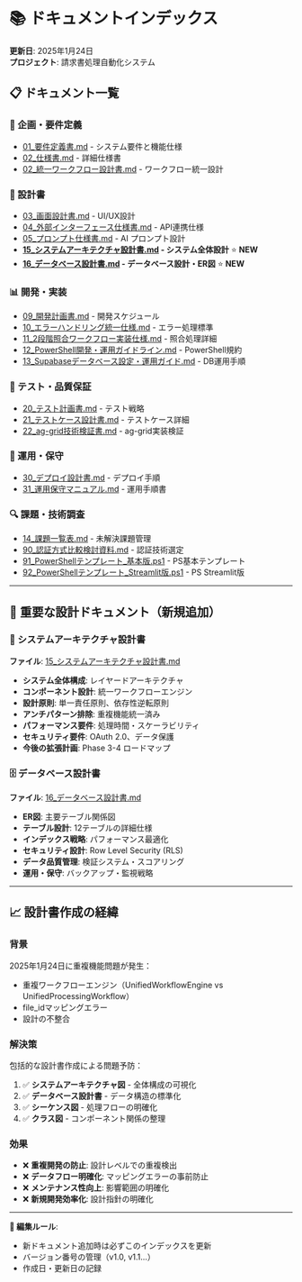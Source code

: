 # 📚 ドキュメントインデックス

**更新日**: 2025年1月24日  
**プロジェクト**: 請求書処理自動化システム

## 📋 ドキュメント一覧

### **🎯 企画・要件定義**
- [01_要件定義書.md](01_要件定義書.md) - システム要件と機能仕様
- [02_仕様書.md](02_仕様書.md) - 詳細仕様書
- [02_統一ワークフロー設計書.md](02_統一ワークフロー設計書.md) - ワークフロー統一設計

### **🎨 設計書**
- [03_画面設計書.md](03_画面設計書.md) - UI/UX設計
- [04_外部インターフェース仕様書.md](04_外部インターフェース仕様書.md) - API連携仕様
- [05_プロンプト仕様書.md](05_プロンプト仕様書.md) - AI プロンプト設計
- **[15_システムアーキテクチャ設計書.md](15_システムアーキテクチャ設計書.md) - システム全体設計** ⭐ **NEW**
- **[16_データベース設計書.md](16_データベース設計書.md) - データベース設計・ER図** ⭐ **NEW**

### **📊 開発・実装**
- [09_開発計画書.md](09_開発計画書.md) - 開発スケジュール
- [10_エラーハンドリング統一仕様.md](10_エラーハンドリング統一仕様.md) - エラー処理標準
- [11_2段階照合ワークフロー実装仕様.md](11_2段階照合ワークフロー実装仕様.md) - 照合処理詳細
- [12_PowerShell開発・運用ガイドライン.md](12_PowerShell開発・運用ガイドライン.md) - PowerShell規約
- [13_Supabaseデータベース設定・運用ガイド.md](13_Supabaseデータベース設定・運用ガイド.md) - DB運用手順

### **🧪 テスト・品質保証**
- [20_テスト計画書.md](20_テスト計画書.md) - テスト戦略
- [21_テストケース設計書.md](21_テストケース設計書.md) - テストケース詳細
- [22_ag-grid技術検証書.md](22_ag-grid技術検証書.md) - ag-grid実装検証

### **🚀 運用・保守**
- [30_デプロイ設計書.md](30_デプロイ設計書.md) - デプロイ手順
- [31_運用保守マニュアル.md](31_運用保守マニュアル.md) - 運用手順書

### **🔍 課題・技術調査**
- [14_課題一覧表.md](14_課題一覧表.md) - 未解決課題管理
- [90_認証方式比較検討資料.md](90_認証方式比較検討資料.md) - 認証技術選定
- [91_PowerShellテンプレート_基本版.ps1](91_PowerShellテンプレート_基本版.ps1) - PS基本テンプレート
- [92_PowerShellテンプレート_Streamlit版.ps1](92_PowerShellテンプレート_Streamlit版.ps1) - PS Streamlit版

---

## 🎯 **重要な設計ドキュメント（新規追加）**

### **📐 システムアーキテクチャ設計書**
**ファイル**: [15_システムアーキテクチャ設計書.md](15_システムアーキテクチャ設計書.md)

- **システム全体構成**: レイヤードアーキテクチャ
- **コンポーネント設計**: 統一ワークフローエンジン
- **設計原則**: 単一責任原則、依存性逆転原則
- **アンチパターン排除**: 重複機能統一済み
- **パフォーマンス要件**: 処理時間・スケーラビリティ
- **セキュリティ要件**: OAuth 2.0、データ保護
- **今後の拡張計画**: Phase 3-4 ロードマップ

### **🗄️ データベース設計書**  
**ファイル**: [16_データベース設計書.md](16_データベース設計書.md)

- **ER図**: 主要テーブル関係図
- **テーブル設計**: 12テーブルの詳細仕様
- **インデックス戦略**: パフォーマンス最適化
- **セキュリティ設計**: Row Level Security (RLS)
- **データ品質管理**: 検証システム・スコアリング
- **運用・保守**: バックアップ・監視戦略

---

## 📈 **設計書作成の経緯**

### **背景**
2025年1月24日に重複機能問題が発生：
- 重複ワークフローエンジン（UnifiedWorkflowEngine vs UnifiedProcessingWorkflow）
- file_idマッピングエラー
- 設計の不整合

### **解決策**
包括的な設計書作成による問題予防：
1. ✅ **システムアーキテクチャ図** - 全体構成の可視化
2. ✅ **データベース設計書** - データ構造の標準化
3. ✅ **シーケンス図** - 処理フローの明確化
4. ✅ **クラス図** - コンポーネント関係の整理

### **効果**
- ❌ **重複開発の防止**: 設計レベルでの重複検出
- ❌ **データフロー明確化**: マッピングエラーの事前防止
- ❌ **メンテナンス性向上**: 影響範囲の明確化
- ❌ **新規開発効率化**: 設計指針の明確化

---

**📝 編集ルール**:
- 新ドキュメント追加時は必ずこのインデックスを更新
- バージョン番号の管理（v1.0, v1.1...）
- 作成日・更新日の記録 